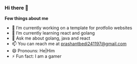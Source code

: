 ### Hi there 👋

**Few things about me**
- 🔭 I’m currently working on a template for protfolio websites
- 🌱 I’m currently learning react and golang
- 💬 Ask me about golang, java and react
- 📫 You can reach me at prashantbedi241197@gmail.com
- 😄 Pronouns: He|Him
- ⚡ Fun fact: I am a gamer
<!-- 
### My Blogs 
You can checkout my blogs at prashantbedi.netlify.app/blogs
-->
<!-- 
### Socials
- [![linkedin](https://www.freeiconspng.com/thumbs/linkedin-logo-png/linkedin-logo-3.png)](https://www.linkedin.com/in/prashant-bedi-620738178)
- [![instagram](http://assets.stickpng.com/images/580b57fcd9996e24bc43c521.png)](https://www.instagram.com/p_bedi_21/)
- [![youtube](https://www.freeiconspng.com/thumbs/youtube-logo-png/hd-youtube-logo-png-transparent-background-20.png)](https://www.youtube.com/channel/UCjoExLiPcSXkNYAtpe-OBdg) -->
<!-- - [![name]()](link to your URL) -->

